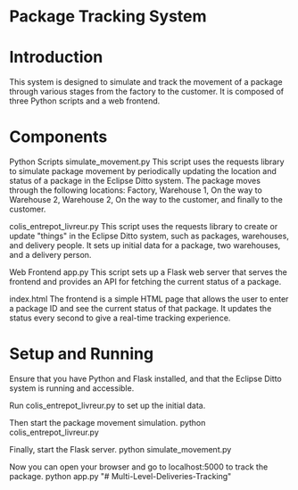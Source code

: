 # Package Tracking System
# Introduction
This system is designed to simulate and track the movement of a package through various stages from the factory to the customer. It is composed of three Python scripts and a web frontend.

# Components
Python Scripts
simulate_movement.py
This script uses the requests library to simulate package movement by periodically updating the location and status of a package in the Eclipse Ditto system. The package moves through the following locations: Factory, Warehouse 1, On the way to Warehouse 2, Warehouse 2, On the way to the customer, and finally to the customer.

colis_entrepot_livreur.py
This script uses the requests library to create or update "things" in the Eclipse Ditto system, such as packages, warehouses, and delivery people. It sets up initial data for a package, two warehouses, and a delivery person.

Web Frontend
app.py
This script sets up a Flask web server that serves the frontend and provides an API for fetching the current status of a package.

index.html
The frontend is a simple HTML page that allows the user to enter a package ID and see the current status of that package. It updates the status every second to give a real-time tracking experience.

# Setup and Running
Ensure that you have Python and Flask installed, and that the Eclipse Ditto system is running and accessible.

Run colis_entrepot_livreur.py to set up the initial data.

Then start the package movement simulation.
python colis_entrepot_livreur.py


Finally, start the Flask server.
python simulate_movement.py


Now you can open your browser and go to localhost:5000 to track the package.
python app.py
"# Multi-Level-Deliveries-Tracking" 
